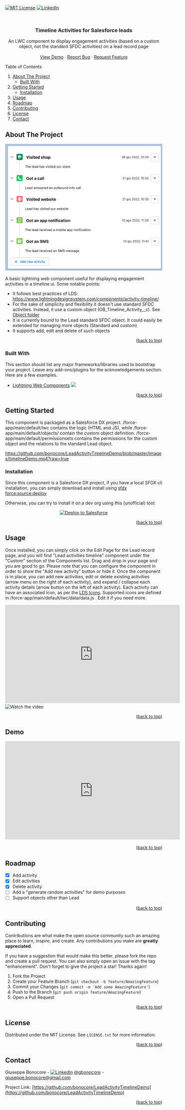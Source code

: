 <a name="readme-top"></a>

<!-- PROJECT SHIELDS -->
[![MIT License][license-shield]][license-url]
[![LinkedIn][linkedin-shield]][linkedin-url]

<!-- PROJECT LOGO -->
<br />
<div align="center">
  <!--<a href="https://github.com/othneildrew/Best-README-Template">
    <img src="images/logo.png" alt="Logo" width="80" height="80">
  </a>-->

  <h3 align="center">Timeline Activities for Salesforce leads</h3>

  <p align="center">
    An LWC component to display engagement activities (based on a custom object, not the standard SFDC activities) on a lead record page
    <br />
    <br />
    <a href="#Demo">View Demo</a>
    ·
    <a href="https://github.com/bonocore/LeadActivityTimelineDemo/issues">Report Bug</a>
    ·
    <a href="https://github.com/bonocore/LeadActivityTimelineDemo/issues">Request Feature</a>
   </p>
</div>

<!-- TABLE OF CONTENTS -->
  <summary>Table of Contents</summary>
  <ol>
    <li>
      <a href="#about-the-project">About The Project</a>
      <ul>
        <li><a href="#built-with">Built With</a></li>
      </ul>
    </li>
    <li>
      <a href="#getting-started">Getting Started</a>
      <ul>
        <li><a href="#installation">Installation</a></li>
      </ul>
    </li>
    <li><a href="#usage">Usage</a></li>
    <li><a href="#roadmap">Roadmap</a></li>
    <li><a href="#contributing">Contributing</a></li>
    <li><a href="#license">License</a></li>
    <li><a href="#contact">Contact</a></li>
  </ol>

<!-- ABOUT THE PROJECT -->
## About The Project

[![Product Name Screen Shot][product-screenshot]](product-screenshot)

A basic lightning web component useful for displaying engagement activities in a timeline ui.
Some notable points:
* It follows best practices of LDS: https://www.lightningdesignsystem.com/components/activity-timeline/
* For the sake of simplicity and flexibility it doesn't use standard SFDC activities. Instead, it use a custom object (GB_Timeline_Activity__c). See [Object folder](https://github.com/bonocore/LeadActivityTimelineDemo/tree/master/force-app/main/default/objects/GB_Timeline_Activity__c)
* It is currently bound to the Lead standard SFDC object. It could easily be extended for managing more objects (Standard and custom)
* It supports add, edit and delete of such objects

<p align="right">(<a href="#readme-top">back to top</a>)</p>

### Built With

This section should list any major frameworks/libraries used to bootstrap your project. Leave any add-ons/plugins for the acknowledgements section. Here are a few examples.

* [Lightning Web Components](https://lwc.dev/) <img src="https://webcomponents.dev/assets/lib/lwc.svg" width="24"/> 

<p align="right">(<a href="#readme-top">back to top</a>)</p>

<!-- GETTING STARTED -->
## Getting Started

This component is packaged as a Salesforce DX project. /force-app/main/default/lwc contains the logic (HTML and JS), while /force-app/main/default/objects/ contain the custom object definition. /force-app/main/default/permissionsets contains the permissions for the custom object and the relations to the standard Lead object.

https://github.com/bonocore/LeadActivityTimelineDemo/blob/master/images/timelineDemo.mp4?raw=true

### Installation

Since this component is a Salesforce DX project, if you have a local SFDX cli installation, you can simply download and install using [sfdx force:source:deploy](https://developer.salesforce.com/docs/atlas.en-us.sfdx_cli_reference.meta/sfdx_cli_reference/cli_reference_force_source.htm#cli_reference_force_source_deploy)

Otherwise, you can try to install it on a dev org using this (unofficial) tool:

<p align="center">
    <a href="https://githubsfdeploy.herokuapp.com?owner=bonocore&repo=LeadActivityTimelineDemo&ref=master">
            <img alt="Deploy to Salesforce"
                src="https://raw.githubusercontent.com/afawcett/githubsfdeploy/master/deploy.png">
    </a>
</p>    

<p align="right">(<a href="#readme-top">back to top</a>)</p>

<!-- USAGE EXAMPLES -->
## Usage

Once installed, you can simply click on the Edit Page for the Lead record page, and you will find "Lead activities timeline" component under the "Custom" section of the Components list. Drag and drop in your page and you are good to go. Please note that you can configure the component in order to show the "Add new activity" button or hide it. Once the component is in place, you can add new activities, edit or delete existing activities (arrow menu on the right of each activity), and expand / collapse each activity details (arrow button on the left of each activity).
Each activity can have an associated Icon, as per the [LDS Icons](https://www.lightningdesignsystem.com/icons/).
Supported icons are defined in /force-app/main/default/lwc/data/data.js . Edit it if you need more.

<iframe width="560" height="315" src="https://www.youtube.com/embed/XnifV3ay9Tk" title="YouTube video player" frameborder="0" allow="accelerometer; autoplay; clipboard-write; encrypted-media; gyroscope; picture-in-picture" allowfullscreen></iframe>
 <img src="http://img.youtube.com/vi/XnifV3ay9Tk/sddefault.jpg" alt="Watch the video" />
</a>

<p align="right">(<a href="#readme-top">back to top</a>)</p>

## Demo

<iframe width="560" height="315" src="https://www.youtube.com/embed/8AL4W2a9Exw" title="YouTube video player" frameborder="0" allow="accelerometer; autoplay; clipboard-write; encrypted-media; gyroscope; picture-in-picture" allowfullscreen></iframe>
<p align="right">(<a href="#readme-top">back to top</a>)</p>

<!-- ROADMAP -->
## Roadmap

- [x] Add activity
- [x] Edit activities
- [x] Delete activity
- [ ] Add a "generate random activities" for demo purposes
- [ ] Support objects other than Lead

<p align="right">(<a href="#readme-top">back to top</a>)</p>

  
<!-- CONTRIBUTING -->
## Contributing

Contributions are what make the open source community such an amazing place to learn, inspire, and create. Any contributions you make are **greatly appreciated**.

If you have a suggestion that would make this better, please fork the repo and create a pull request. You can also simply open an issue with the tag "enhancement".
Don't forget to give the project a star! Thanks again!

1. Fork the Project
2. Create your Feature Branch (`git checkout -b feature/AmazingFeature`)
3. Commit your Changes (`git commit -m 'Add some AmazingFeature'`)
4. Push to the Branch (`git push origin feature/AmazingFeature`)
5. Open a Pull Request

<p align="right">(<a href="#readme-top">back to top</a>)</p>



<!-- LICENSE -->
## License

Distributed under the MIT License. See `LICENSE.txt` for more information.

<p align="right">(<a href="#readme-top">back to top</a>)</p>

<!-- CONTACT -->
## Contact

Giuseppe Bonocore - [![LinkedIn][linkedin-shield]][linkedin-url] [@gbonocore](https://twitter.com/gbonocore) - giuseppe.bonocore@gmail.com

Project Link: [https://github.com/bonocore/LeadActivityTimelineDemo](https://github.com/bonocore/LeadActivityTimelineDemo)

<p align="right">(<a href="#readme-top">back to top</a>)</p>



<!-- MARKDOWN LINKS & IMAGES -->
<!-- https://www.markdownguide.org/basic-syntax/#reference-style-links -->
[license-shield]: https://img.shields.io/github/license/othneildrew/Best-README-Template.svg?style=for-the-badge
[license-url]: https://github.com/bonocore/LeadActivityTimelineDemo/blob/master/LICENSE.txt
[linkedin-shield]: https://img.shields.io/badge/-LinkedIn-black.svg?style=for-the-badge&logo=linkedin&colorB=555
[linkedin-url]: https://www.linkedin.com/in/giuseppebonocore/
[product-screenshot]: images/screenshot.png